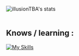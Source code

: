 ![illusionTBA's stats](https://github-readme-stats.vercel.app/api?username=illusionTBA&show_icons=true&theme=monokai)
<br>
<br>
## Knows / learning :
[![My Skills](https://skillicons.dev/icons?i=js,html,css,nodejs,bots,stackoverflow,react,nextjs,prisma,tailwind,discord)](https://github.com/illusionTBA)
<br>
<br>

